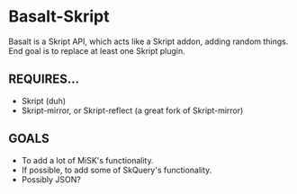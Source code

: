# Basalt-Skript
Basalt is a Skript API, which acts like a Skript addon, adding random things. End goal is to replace at least one Skript plugin.
## REQUIRES...
* Skript (duh)
* Skript-mirror, or Skript-reflect (a great fork of Skript-mirror)
## GOALS
* To add a lot of MiSK's functionality.
* If possible, to add some of SkQuery's functionality.
* Possibly JSON?
